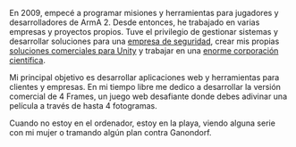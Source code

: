 En 2009, empecé a programar misiones y herramientas para jugadores y desarrolladores de ArmA 2. Desde entonces, he trabajado en varias empresas y proyectos propios. Tuve el privilegio de gestionar sistemas y desarrollar soluciones para una [empresa de seguridad](https://pycseca.com), crear mis propias [soluciones comerciales para Unity](https://assetstore.unity.com/publishers/15679) y trabajar en una [enorme corporación científica](https://www.cta-observatory.org/about/locations/ctao-north/).

Mi principal objetivo es desarrollar aplicaciones web y herramientas para clientes y empresas. En mi tiempo libre me dedico a desarrollar la versión comercial de 4 Frames, un juego web desafiante donde debes adivinar una película a través de hasta 4 fotogramas.

Cuando no estoy en el ordenador, estoy en la playa, viendo alguna serie con mi mujer o tramando algún plan contra <span class="sprite-anim">Ganondorf</span>.